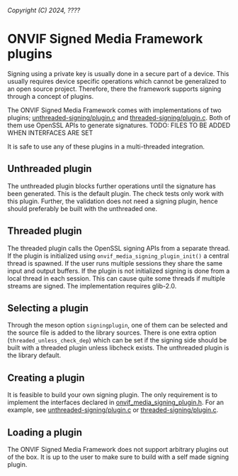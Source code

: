 *Copyright (C) 2024, ????*

# ONVIF Signed Media Framework plugins

Signing using a private key is usually done in a secure part of a device. This usually
requires device specific operations which cannot be generalized to an open source project.
Therefore, there the framework supports signing through a concept of plugins.

The ONVIF Signed Media Framework comes with implementations of two plugins;
[unthreaded-signing/plugin.c](./unthreaded-signing/plugin.c) and
[threaded-signing/plugin.c](./threaded-signing/plugin.c). Both of them use OpenSSL APIs
to generate signatures. TODO: FILES TO BE ADDED WHEN INTERFACES ARE SET

It is safe to use any of these plugins in a multi-threaded integration.

## Unthreaded plugin
The unthreaded plugin blocks further operations until the signature has been generated.
This is the default plugin. The check tests only work with this plugin. Further, the
validation does not need a signing plugin, hence should preferably be built with the
unthreaded one.

## Threaded plugin
The threaded plugin calls the OpenSSL signing APIs from a separate thread. If the plugin
is initialized using `onvif_media_signing_plugin_init()` a central thread is spawned. If
the user runs multiple sessions they share the same input and output buffers. If the
plugin is not initialized signing is done from a local thread in each session. This can
cause quite some threads if multiple streams are signed. The implementation requires
glib-2.0.

## Selecting a plugin
Through the meson option `signingplugin`, one of them can be selected and the source file
is added to the library sources. There is one extra option (`threaded_unless_check_dep`)
which can be set if the signing side should be built with a threaded plugin unless
libcheck exists. The unthreaded plugin is the library default.

## Creating a plugin

It is feasible to build your own signing plugin. The only requirement is to implement the
interfaces declared in
[onvif_media_signing_plugin.h](../src/includes/onvif_media_signing_plugin.h). For an
example, see [unthreaded-signing/plugin.c](./unthreaded-signing/plugin.c) or
[threaded-signing/plugin.c](./threaded-signing/plugin.c).

## Loading a plugin

The ONVIF Signed Media Framework does not support arbitrary plugins out of the box. It is
up to the user to make sure to build with a self made signing plugin.

